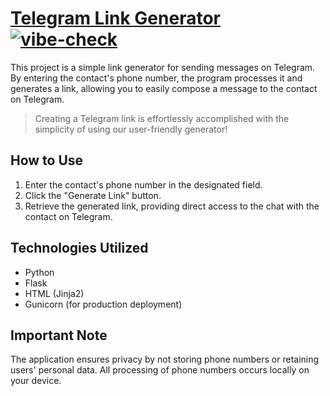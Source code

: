 # [Telegram Link Generator](https://telegram-converter.onrender.com) [![vibe-check](https://github.com/nerodnoy/TelegramConverter/actions/workflows/vibe-check.yml/badge.svg)](https://github.com/nerodnoy/TelegramConverter/actions/workflows/vibe-check.yml)

This project is a simple link generator for sending messages on Telegram. By entering the contact's phone number, the program processes it and generates a link, allowing you to easily compose a message to the contact on Telegram.

> Creating a Telegram link is effortlessly accomplished with the simplicity of using our user-friendly generator!

## How to Use

1. Enter the contact's phone number in the designated field.
2. Click the "Generate Link" button.
3. Retrieve the generated link, providing direct access to the chat with the contact on Telegram.

## Technologies Utilized

- Python
- Flask
- HTML (Jinja2)
- Gunicorn (for production deployment)

## Important Note

The application ensures privacy by not storing phone numbers or retaining users' personal data. All processing of phone numbers occurs locally on your device.
